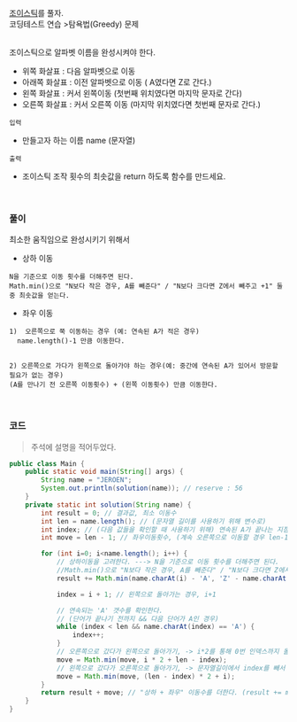 [조이스틱](https://school.programmers.co.kr/learn/courses/30/lessons/42860)를 풀자. <br>
코딩테스트 연습 >탐욕법(Greedy) 문제 <br> <br>
 
조이스틱으로 알파벳 이름을 완성시켜야 한다.   <br>
+ 위쪽 화살표 : 다음 알파벳으로 이동
+ 아래쪽 화살표 : 이전 알파벳으로 이동 ( A였다면 Z로 간다.)
+ 왼쪽 화살표 : 커서 왼쪽이동 (첫번째 위치였다면 마지막 문자로 간다)
+ 오른쪽 화살표 : 커서 오른쪽 이동 (마지막 위치였다면 첫번째 문자로 간다.)

`입력` <br>
+ 만들고자 하는 이름 name (문자열)

`출력` <br>
+  조이스틱 조작 횟수의 최솟값을 return 하도록 함수를 만드세요.

<br>

### 풀이
최소한 움직임으로 완성시키기 위해서
+ 상하 이동  
```
N을 기준으로 이동 횟수를 더해주면 된다.
Math.min()으로 "N보다 작은 경우, A를 빼준다" / "N보다 크다면 Z에서 빼주고 +1" 둘 중 최솟값을 얻는다.
```

+ 좌우 이동
```
1)  오른쪽으로 쭉 이동하는 경우 (예: 연속된 A가 적은 경우) 
  name.length()-1 만큼 이동한다.


2) 오른쪽으로 가다가 왼쪽으로 돌아가야 하는 경우(예: 중간에 연속된 A가 있어서 방문할 필요가 없는 경우)
(A를 만나기 전 오른쪽 이동횟수) + (왼쪽 이동횟수) 만큼 이동한다.
```

<br>

### 코드
> 주석에 설명을 적어두었다.

```java
public class Main {
    public static void main(String[] args) {
        String name = "JEROEN";
        System.out.println(solution(name)); // reserve : 56
    }
    private static int solution(String name) {
        int result = 0; // 결과값, 최소 이동수
        int len = name.length(); // (문자열 길이를 사용하기 위해 변수로)
        int index; // (다음 값들을 확인할 때 사용하기 위해) 연속된 A가 끝나는 지점
        int move = len - 1; // 좌우이동횟수, (계속 오른쪽으로 이동할 경우 len-1 만큼 움직인다. -> 초기화값을 설정)

        for (int i=0; i<name.length(); i++) {
            // 상하이동을 고려한다. ---> N을 기준으로 이동 횟수를 더해주면 된다.
            //Math.min()으로 "N보다 작은 경우, A를 빼준다" / "N보다 크다면 Z에서 빼주고 +1" 둘 중 최솟값을 얻는다.
            result += Math.min(name.charAt(i) - 'A', 'Z' - name.charAt(i) + 1);

            index = i + 1; // 왼쪽으로 돌아가는 경우, i+1

            // 연속되는 'A' 갯수를 확인한다.
            // (단어가 끝나기 전까지 && 다음 단어가 A인 경우)
            while (index < len && name.charAt(index) == 'A') {
                index++;
            }
            // 오른쪽으로 갔다가 왼쪽으로 돌아가기, -> i*2를 통해 0번 인덱스까지 돌아가는 횟수를 구한다.
            move = Math.min(move, i * 2 + len - index);
            // 왼쪽으로 갔다가 오른쪽으로 돌아가기, -> 문자열길이에서 index를 빼서 0에서 뒤로 가는데 필요한 횟수를 구한다.
            move = Math.min(move, (len - index) * 2 + i);
        }
        return result + move; // "상하 + 좌우" 이동수를 더한다. (result += move)
    }
}
```














